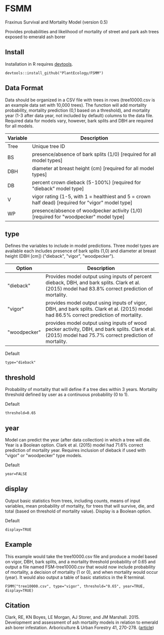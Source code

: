 # FSMM
Fraxinus Survival and Mortality Model (version 0.5)

Provides probabilities and likelihood of mortality of street and park ash trees exposed to emerald ash borer

## Install
Installation in R requires <a href="https://cran.r-project.org/package=devtools">devtools</a>.
```
devtools::install_github("PlantEcology/FSMM")
```

## Data Format
Data should be organized in a CSV file with trees in rows (tree10000.csv is an example data set with 10,000 trees). The function will add mortality probability, mortality prediction (0,1 based on a threshold), and mortality year (1-3 after data year, not included by default) columns to the data file. Required data for models vary, however, bark splits and DBH are required for all models. 

Variable | Description 
------|-----
Tree | Unique tree ID
BS | presence/absence of bark splits (1/0) [required for all model types]
DBH | diameter at breast height (cm) [required for all model types]
DB | percent crown dieback (5-100%) [required for "dieback" model type]
V | vigor rating (1-5, with 1 = healthiest and 5 = crown half dead) [required for "vigor" model type]
WP | presence/absence of woodpecker activity (1/0) [required for "woodpecker" model type]

## type
Defines the variables to include in model predictions. Three model types are available each includes presence of bark splits (1,0) and diameter at breast height (DBH [cm]) ("dieback", "vigor", "woodpecker"). 

Option | Description
------|-----
"dieback" | Provides model output using inputs of percent dieback, DBH, and bark splits. Clark et al. (2015) model had 83.8% correct prediction of mortality.
"vigor" | provides model output using inputs of vigor, DBH, and bark splits. Clark et al. (2015) model had 86.5% correct prediction of mortality.
"woodpecker" | provides model output using inputs of wood pecker activity, DBH, and bark splits. Clark et al. (2015) model had 75.7% correct prediction of mortality.

Default
```
type="dieback"
```

## threshold
Probability of mortality that will define if a tree dies within 3 years. Mortality threshold defined by user as a continuous probability (0 to 1).

Default
```
threshold=0.65
```

## year
Model can predict the year (after data collection) in which a tree will die. Year is a Boolean option. Clark et al. (2015) model had 71.6% correct prediction of mortality year. Requires inclusion of dieback if used with "vigor" or "woodpecker" type models. 

Default
```
year=FALSE
```

## display
Output basic statistics from trees, including counts, means of input variables, mean probability of mortality, for trees that will survive, die, and total (based on threshold of mortality value). Display is a Boolean option.

Default 
```
display=TRUE
```

## Example
This example would take the tree10000.csv file and produce a model based on vigor, DBH, bark splits, and a mortality threshold probability of 0.65 and output a file named FSM-tree10000.csv that would now include probability of mortality, a decision of mortality (1 or 0), and when mortality would occur (year). It would also output a table of basic statistics in the R terminal.
```
FSMM("tree10000.csv", type="vigor", threshold="0.65", year=TRUE, display=TRUE)
```

## Citation
Clark, RE, KN Boyes, LE Morgan, AJ Storer, and JM Marshall. 2015. Development and assessment of ash mortality models in relation to emerald ash borer infestation. Arboriculture & Urban Forestry 41, 270-278. (<a href="http://joa.isa-arbor.com/request.asp?JournalID=1&ArticleID=3370&Type=2">article</a>)
